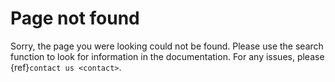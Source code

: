 # Page not found

Sorry, the page you were looking could not be found.
Please use the search function to look for information in the documentation.
For any issues, please {ref}`contact us <contact>`.
